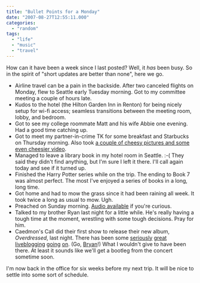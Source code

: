 ```yaml
---
title: "Bullet Points for a Monday"
date: "2007-08-27T12:55:11.000"
categories: 
  - "random"
tags: 
  - "life"
  - "music"
  - "travel"
---
```


How can it have been a week since I last posted? Well, it _has_ been busy. So in the spirit of "short updates are better than none", here we go.

- Airline travel can be a pain in the backside. After two canceled flights on Monday, flew to Seattle early Tuesday morning. Got to my committee meeting a couple of hours late.
- Kudos to the hotel (the Hilton Garden Inn in Renton) for being nicely setup for wi-fi access; seamless transitions between the meeting room, lobby, and bedroom.
- Got to see my college roommate Matt and his wife Abbie one evening. Had a good time catching up.
- Got to meet my partner-in-crime TK for some breakfast and Starbucks on Thursday morning. Also took [a couple of cheesy pictures and some even cheesier video](http://loverbyblood.wordpress.com/2007/08/23/some-updates/).
- Managed to leave a library book in my hotel room in Seattle. :-( They said they didn't find anything, but I'm sure I left it there. I'll call again today and see if it turned up.
- Finished the Harry Potter series while on the trip. The ending to Book 7 was almost perfect. The most I've enjoyed a series of books in a long, long time.
- Got home and had to mow the grass since it had been raining all week. It took twice a long as usual to mow. Ugh.
- Preached on Sunday morning. [Audio available](http://www.noelridge.org/downloads/20070826.mp3) if you're curious.
- Talked to my brother Ryan last night for a little while. He's really having a tough time at the moment, wrestling with some tough decisions. Pray for him.
- Caedmon's Call did their first show to release their new album, _Overdressed_, last night. There has been some [seriously](http://caedmonscall.net/2007/08/26/tonights-setlist/) [great](http://caedmonscall.net/2007/08/26/6-years-apartand-back-together-again/) [liveblogging](http://caedmonscall.net/2007/08/26/derek-andy-in-gods-country/) [going](http://caedmonscall.net/2007/08/26/the-closer-april-showers/) [on](http://caedmonscall.net/2007/08/26/thoughts-on-the-release-show/). (Go, [Bryan](http://www.bryanallain.com)!) What I wouldn't give to have been there. At least it sounds like we'll get a bootleg from the concert sometime soon.

I'm now back in the office for six weeks before my next trip. It will be nice to settle into some sort of schedule.
